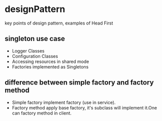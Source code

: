 # designPattern
key points of design pattern, examples of Head First

## singleton use case
* Logger Classes
* Configuration Classes
* Accessing resources in shared mode
* Factories implemented as Singletons

## difference between simple factory and factory method 
* Simple factory implement factory (use in service).
* Factory method apply base factory, it's subclass will implement it.One can factory method in client.